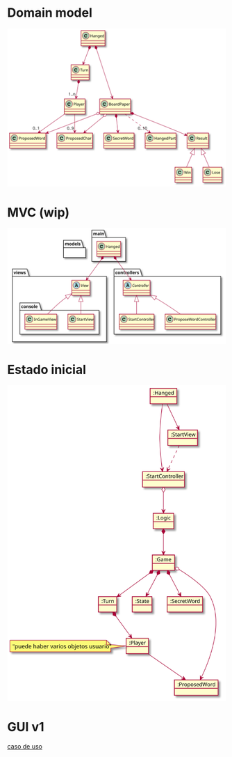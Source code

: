 # Domain model
![diagramModelDomain](./images/DomainModel.svg "Modelo del dominio")

# MVC (wip)
![diagramMVC](./images/MVC.svg)

# Estado inicial
![initialState](./images/InitalState.svg)

# GUI v1
[caso de uso](userCase/casosDeUsoAhorcado.txt)